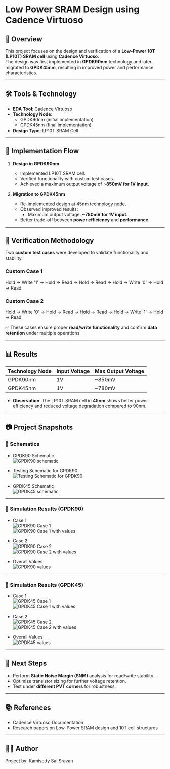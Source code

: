 # Low Power SRAM Design using Cadence Virtuoso

## 📌 Overview
This project focuses on the design and verification of a **Low-Power 10T (LP10T) SRAM cell** using **Cadence Virtuoso**.  
The design was first implemented in **GPDK90nm** technology and later migrated to **GPDK45nm**, resulting in improved power and performance characteristics.

---

## 🛠️ Tools & Technology
- **EDA Tool**: Cadence Virtuoso  
- **Technology Node**:  
  - GPDK90nm (initial implementation)  
  - GPDK45nm (final implementation)  
- **Design Type**: LP10T SRAM Cell  

---

## 🔄 Implementation Flow
1. **Design in GPDK90nm**
   - Implemented LP10T SRAM cell.  
   - Verified functionality with custom test cases.  
   - Achieved a maximum output voltage of **~850mV for 1V input**.  

2. **Migration to GPDK45nm**
   - Re-implemented design at 45nm technology node.  
   - Observed improved results:  
     - Maximum output voltage: **~780mV for 1V input**.  
   - Better trade-off between **power efficiency** and **performance**.  

---

## 🧪 Verification Methodology
Two **custom test cases** were developed to validate functionality and stability.

### Custom Case 1
Hold → Write '1' → Hold → Read → Hold → Read → Hold → Write '0' → Hold → Read

### Custom Case 2
Hold → Write '0' → Hold → Read → Hold → Read → Hold → Write '1' → Hold → Read


✅ These cases ensure proper **read/write functionality** and confirm **data retention** under multiple operations.

---

## 📊 Results
| Technology Node | Input Voltage | Max Output Voltage |
|-----------------|---------------|--------------------|
| GPDK90nm        | 1V            | ~850mV             |
| GPDK45nm        | 1V            | ~780mV             |

- **Observation**: The LP10T SRAM cell in **45nm** shows better power efficiency and reduced voltage degradation compared to 90nm.  

---

## 📷 Project Snapshots

### 🔹 Schematics
- GPDK90 Schematic  
  ![GPDK90 schematic](images/GPDK90%20schematic.png)  

- Testing Schematic for GPDK90  
  ![Testing Schematic for GPDK90](images/Testing%20Schematic%20for%20GPDK90.png)  

- GPDK45 Schematic  
  ![GPDK45 schematic](images/GPDK45%20schematic.png)  

---

### 🔹 Simulation Results (GPDK90)
- Case 1  
  ![GPDK90 Case 1](images/GPDK90%20case%201.png)  
  ![GPDK90 Case 1 with values](images/GPDK90%20case%201%20with%20values.png)  

- Case 2  
  ![GPDK90 Case 2](images/GPDK90%20case%202.png)  
  ![GPDK90 Case 2 with values](images/GPDK90%20case%202%20with%20values.png)  

- Overall Values  
  ![GPDK90 values](images/GPDK90%20values.png)  

---

### 🔹 Simulation Results (GPDK45)
- Case 1  
  ![GPDK45 Case 1](images/GPDK45%20case%201.png)  
  ![GPDK45 Case 1 with values](images/GPDK45%20case%201%20with%20values.png)  

- Case 2  
  ![GPDK45 Case 2](images/GPDK45%20case%202.png)  
  ![GPDK45 Case 2 with values](images/GPDK45%20case%202%20with%20values.png)  

- Overall Values  
  ![GPDK45 values](images/GPDK45%20values.png)  

---

## 🚀 Next Steps
- Perform **Static Noise Margin (SNM)** analysis for read/write stability.  
- Optimize transistor sizing for further voltage retention.  
- Test under **different PVT corners** for robustness.  

---

## 📚 References
- Cadence Virtuoso Documentation  
- Research papers on Low-Power SRAM design and 10T cell structures  

---

## 👨‍💻 Author
Project by: Kamisetty Sai Sravan  
